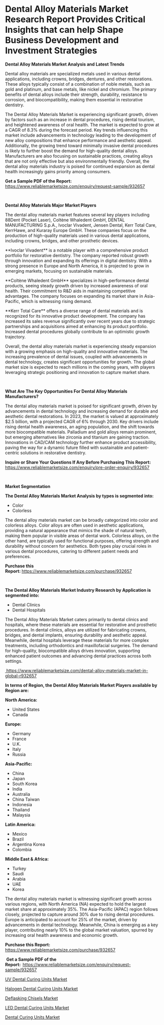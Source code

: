 <p><h1>Dental Alloy Materials Market Research Report Provides Critical Insights that can help Shape Business Development and Investment Strategies</h1></p><p><strong>Dental Alloy Materials Market Analysis and Latest Trends</strong></p>
<p><p>Dental alloy materials are specialized metals used in various dental applications, including crowns, bridges, dentures, and other restorations. These alloys typically consist of a combination of noble metals, such as gold and platinum, and base metals, like nickel and chromium. The primary benefits of dental alloys include their strength, durability, resistance to corrosion, and biocompatibility, making them essential in restorative dentistry.</p><p>The Dental Alloy Materials Market is experiencing significant growth, driven by factors such as an increase in dental procedures, rising dental tourism, and heightened awareness of oral health. The market is expected to grow at a CAGR of 8.3% during the forecast period. Key trends influencing this market include advancements in technology leading to the development of new alloy compositions that enhance performance and aesthetic appeal. Additionally, the growing trend toward minimally invasive dental procedures is likely to further boost the demand for high-quality dental alloys. Manufacturers are also focusing on sustainable practices, creating alloys that are not only effective but also environmentally friendly. Overall, the dental alloy materials industry is poised for continued expansion as dental health increasingly gains priority among consumers.</p></p>
<p><strong>Get a Sample PDF of the Report:&nbsp;</strong> <a href="https://www.reliablemarketsize.com/enquiry/request-sample/932657?utm_campaign=1888&utm_medium=2&utm_source=Github&utm_content=ia&utm_term=21032025&utm_id=dental-alloy-materials">https://www.reliablemarketsize.com/enquiry/request-sample/932657</a></p>
<p>&nbsp;</p>
<p><strong>Dental Alloy Materials Major Market Players</strong></p>
<p><p>The dental alloy materials market features several key players including 88Dent (Pocket Laser), Coltène Whaledent GmbH, DENTAL MANUFACTURING S.p.A., Ivoclar Vivadent, Jensen Dental, Kerr Total Care, KerrHawe, and Kuraray Europe GmbH. These companies focus on the production of high-quality materials used in various dental applications, including crowns, bridges, and other prosthetic devices.</p><p>**Ivoclar Vivadent** is a notable player with a comprehensive product portfolio for restorative dentistry. The company reported robust growth through innovation and expanding its offerings in digital dentistry. With a strong presence in Europe and North America, it is projected to grow in emerging markets, focusing on sustainable materials. </p><p>**Coltène Whaledent GmbH** specializes in high-performance dental products, seeing steady growth driven by increased awareness of oral health. Their commitment to R&D aids in maintaining competitive advantages. The company focuses on expanding its market share in Asia-Pacific, which is witnessing rising demand.</p><p>**Kerr Total Care** offers a diverse range of dental materials and is recognized for its innovative product development. The company has increased its sales revenue significantly over recent years due to strategic partnerships and acquisitions aimed at enhancing its product portfolio. Increased dental procedures globally contribute to an optimistic growth trajectory.</p><p>Overall, the dental alloy materials market is experiencing steady expansion with a growing emphasis on high-quality and innovative materials. The increasing prevalence of dental issues, coupled with advancements in dental technology, creates significant opportunities for growth. The global market size is expected to reach millions in the coming years, with players leveraging strategic positioning and innovation to capture market share.</p></p>
<p>&nbsp;</p>
<p><strong>What Are The Key Opportunities For Dental Alloy Materials Manufacturers?</strong></p>
<p><p>The dental alloy materials market is poised for significant growth, driven by advancements in dental technology and increasing demand for durable and aesthetic dental restorations. In 2023, the market is valued at approximately $2.5 billion, with a projected CAGR of 6% through 2030. Key drivers include rising dental health awareness, an aging population, and the shift towards more biocompatible materials. Palladium and gold alloys remain prominent, but emerging alternatives like zirconia and titanium are gaining traction. Innovations in CAD/CAM technology further enhance product accessibility, paving the way for a dynamic future filled with sustainable and patient-centric solutions in restorative dentistry.</p></p>
<p><strong>Inquire or Share Your Questions If Any Before Purchasing This Report:</strong> <a href="https://www.reliablemarketsize.com/enquiry/pre-order-enquiry/932657?utm_campaign=1888&utm_medium=2&utm_source=Github&utm_content=ia&utm_term=21032025&utm_id=dental-alloy-materials">https://www.reliablemarketsize.com/enquiry/pre-order-enquiry/932657</a></p>
<p>&nbsp;</p>
<p><strong>Market Segmentation</strong></p>
<p><strong>The Dental Alloy Materials Market Analysis by types is segmented into:</strong></p>
<p><ul><li>Color</li><li>Colorless</li></ul></p>
<p><p>The dental alloy materials market can be broadly categorized into color and colorless alloys. Color alloys are often used in aesthetic applications, providing a natural appearance that mimics the shade of natural teeth, making them popular in visible areas of dental work. Colorless alloys, on the other hand, are typically used for functional purposes, offering strength and durability without concern for aesthetics. Both types play crucial roles in various dental procedures, catering to different patient needs and preferences.</p></p>
<p><strong>Purchase this Report:&nbsp;</strong><a href="https://www.reliablemarketsize.com/purchase/932657?utm_campaign=1888&utm_medium=2&utm_source=Github&utm_content=ia&utm_term=21032025&utm_id=dental-alloy-materials">https://www.reliablemarketsize.com/purchase/932657</a></p>
<p>&nbsp;</p>
<p><strong>The Dental Alloy Materials Market Industry Research by Application is segmented into:</strong></p>
<p><ul><li>Dental Clinics</li><li>Dental Hospitals</li></ul></p>
<p><p>The Dental Alloy Materials Market caters primarily to dental clinics and hospitals, where these materials are essential for restorative and prosthetic procedures. In dental clinics, alloys are utilized for fabricating crowns, bridges, and dental implants, ensuring durability and aesthetic appeal. Meanwhile, dental hospitals leverage these materials for more complex treatments, including orthodontics and maxillofacial surgeries. The demand for high-quality, biocompatible alloys drives innovation, supporting enhanced patient outcomes and advancing dental practices across both settings.</p></p>
<p><a href="https://www.reliablemarketsize.com/dental-alloy-materials-market-in-global-r932657?utm_campaign=1888&utm_medium=2&utm_source=Github&utm_content=ia&utm_term=21032025&utm_id=dental-alloy-materials">&nbsp;https://www.reliablemarketsize.com/dental-alloy-materials-market-in-global-r932657</a></p>
<p><strong>In terms of Region, the Dental Alloy Materials Market Players available by Region are:</strong></p>
<p>
    <p> <strong> North America: </strong>
        <ul>
            <li>United States</li>
            <li>Canada</li>
        </ul>
        </p> 
    <p> <strong> Europe: </strong>
        <ul>
            <li>Germany</li>
            <li>France</li>
            <li>U.K.</li>
            <li>Italy</li>
            <li>Russia</li>
        </ul>
        </p> 
    <p> <strong> Asia-Pacific: </strong>
        <ul>
            <li>China</li>
            <li>Japan</li>
            <li>South Korea</li>
            <li>India</li>
            <li>Australia</li>
            <li>China Taiwan</li>
            <li>Indonesia</li>
            <li>Thailand</li>
            <li>Malaysia</li>
        </ul>
        </p> 
    <p> <strong> Latin America: </strong>
        <ul>
            <li>Mexico</li>
            <li>Brazil</li>
            <li>Argentina Korea</li>
            <li>Colombia</li>
        </ul>
        </p> 
    <p> <strong> Middle East & Africa: </strong>
        <ul>
            <li>Turkey</li>
            <li>Saudi</li>
            <li>Arabia</li>
            <li>UAE</li>
            <li>Korea</li>
        </ul>
    </p>
    </p>
<p><p>The dental alloy materials market is witnessing significant growth across various regions, with North America (NA) expected to hold the largest market share at approximately 35%. The Asia-Pacific (APAC) region follows closely, projected to capture around 30% due to rising dental procedures. Europe is anticipated to account for 25% of the market, driven by advancements in dental technology. Meanwhile, China is emerging as a key player, contributing nearly 10% to the global market valuation, spurred by increasing oral health awareness and economic growth.</p></p>
<p><strong>Purchase this Report: </strong><a href="https://www.reliablemarketsize.com/purchase/932657?utm_campaign=1888&utm_medium=2&utm_source=Github&utm_content=ia&utm_term=21032025&utm_id=dental-alloy-materials">https://www.reliablemarketsize.com/purchase/932657</a></p>
<p>&nbsp;<strong>Get a Sample PDF of the Report:&nbsp;&nbsp;</strong><a href="https://www.reliablemarketsize.com/enquiry/request-sample/932657?utm_campaign=1888&utm_medium=2&utm_source=Github&utm_content=ia&utm_term=21032025&utm_id=dental-alloy-materials">https://www.reliablemarketsize.com/enquiry/request-sample/932657</a></p>
<p><strong></strong></p>
<p><p><a href="https://github.com/wycheelwayeu/Market-Research-Report-List-1/blob/main/uv-dental-curing-units-market.md?utm_campaign=1888&utm_medium=2&utm_source=Github&utm_content=ia&utm_term=21032025&utm_id=dental-alloy-materials">UV Dental Curing Units Market</a></p><p><a href="https://github.com/auriashetzxj/Market-Research-Report-List-1/blob/main/halogen-dental-curing-units-market.md?utm_campaign=1888&utm_medium=2&utm_source=Github&utm_content=ia&utm_term=21032025&utm_id=dental-alloy-materials">Halogen Dental Curing Units Market</a></p><p><a href="https://github.com/gulaimolin/Market-Research-Report-List-7/blob/main/deflasking-chisels-market.md?utm_campaign=1888&utm_medium=2&utm_source=Github&utm_content=ia&utm_term=21032025&utm_id=dental-alloy-materials">Deflasking Chisels Market</a></p><p><a href="https://github.com/pezezlarue7h/Market-Research-Report-List-1/blob/main/led-dental-curing-units-market.md?utm_campaign=1888&utm_medium=2&utm_source=Github&utm_content=ia&utm_term=21032025&utm_id=dental-alloy-materials">LED Dental Curing Units Market</a></p><p><a href="https://github.com/lazloklitz2e/Market-Research-Report-List-1/blob/main/dental-curing-units-market.md?utm_campaign=1888&utm_medium=2&utm_source=Github&utm_content=ia&utm_term=21032025&utm_id=dental-alloy-materials">Dental Curing Units Market</a></p></p>